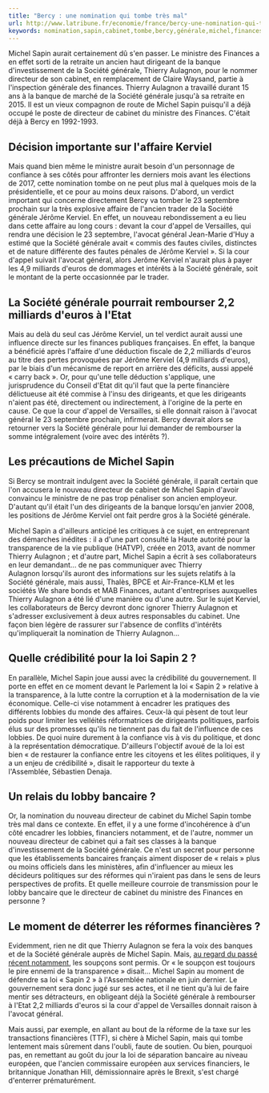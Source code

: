 ```yaml
---
title: "Bercy : une nomination qui tombe très mal"
url: http://www.latribune.fr/economie/france/bercy-une-nomination-qui-tombe-tres-mal-592403.html
keywords: nomination,sapin,cabinet,tombe,bercy,générale,michel,finances,directeur,société,thierry,mal,aulagnon,kerviel
---
```

Michel Sapin aurait certainement dû s\'en passer. Le ministre des Finances a en effet sorti de la retraite un ancien haut dirigeant de la banque d\'investissement de la Société générale, Thierry Aulagnon, pour le nommer directeur de son cabinet, en remplacement de Claire Waysand, partie à l\'inspection générale des finances. Thierry Aulagnon a travaillé durant 15 ans à la banque de marché de la Société générale jusqu\'à sa retraite en 2015. Il est un vieux compagnon de route de Michel Sapin puisqu\'il a déjà occupé le poste de directeur de cabinet du ministre des Finances. C\'était déjà à Bercy en 1992-1993.

Décision importante sur l\'affaire Kerviel
------------------------------------------

Mais quand bien même le ministre aurait besoin d\'un personnage de confiance à ses côtés pour affronter les derniers mois avant les élections de 2017, cette nomination tombe on ne peut plus mal à quelques mois de la présidentielle, et ce pour au moins deux raisons. D\'abord, un verdict important qui concerne directement Bercy va tomber le 23 septembre prochain sur la très explosive affaire de l\'ancien trader de la Société générale Jérôme Kerviel. En effet, un nouveau rebondissement a eu lieu dans cette affaire au long cours : devant la cour d\'appel de Versailles, qui rendra une décision le 23 septembre, l\'avocat général Jean-Marie d\'Huy a estimé que la Société générale avait « commis des fautes civiles, distinctes et de nature différente des fautes pénales de Jérôme Kerviel ». Si la cour d\'appel suivait l\'avocat général, alors Jerôme Kerviel n\'aurait plus à payer les 4,9 milliards d\'euros de dommages et intérêts à la Société générale, soit le montant de la perte occasionnée par le trader.

La Société générale pourrait rembourser 2,2 milliards d\'euros à l\'Etat
------------------------------------------------------------------------

Mais au delà du seul cas Jérôme Kerviel, un tel verdict aurait aussi une influence directe sur les finances publiques françaises. En effet, la banque a bénéficié après l\'affaire d\'une déduction fiscale de 2,2 milliards d\'euros au titre des pertes provoquées par Jérôme Kerviel (4,9 milliards d\'euros), par le biais d\'un mécanisme de report en arrière des déficits, aussi appelé « carry back ». Or, pour qu\'une telle déduction s\'applique, une jurisprudence du Conseil d\'Etat dit qu\'il faut que la perte financière délictueuse ait été commise à l\'insu des dirigeants, et que les dirigeants n\'aient pas été, directement ou indirectement, à l\'origine de la perte en cause. Ce que la cour d\'appel de Versailles, si elle donnait raison à l\'avocat général le 23 septembre prochain, infirmerait. Bercy devrait alors se retourner vers la Société générale pour lui demander de rembourser la somme intégralement (voire avec des intérêts ?).

Les précautions de Michel Sapin
-------------------------------

Si Bercy se montrait indulgent avec la Société générale, il paraît certain que l\'on accusera le nouveau directeur de cabinet de Michel Sapin d\'avoir convaincu le ministre de ne pas trop pénaliser son ancien employeur. D\'autant qu\'il était l\'un des dirigeants de la banque lorsqu\'en janvier 2008, les positions de Jérôme Kerviel ont fait perdre gros à la Société générale.

Michel Sapin a d\'ailleurs anticipé les critiques à ce sujet, en entreprenant des démarches inédites : il a d\'une part consulté la Haute autorité pour la transparence de la vie publique (HATVP), créée en 2013, avant de nommer Thierry Aulagnon ; et d\'autre part, Michel Sapin a écrit à ses collaborateurs en leur demandant\... de ne pas communiquer avec Thierry Aulagnon lorsqu\'ils auront des informations sur les sujets relatifs à la Société générale, mais aussi, Thalès, BPCE et Air-France-KLM et les sociétés We share bonds et MAB Finances, autant d\'entreprises auxquelles Thierry Aulagnon a été lié d\'une manière ou d\'une autre. Sur le sujet Kerviel, les collaborateurs de Bercy devront donc ignorer Thierry Aulagnon et s\'adresser exclusivement à deux autres responsables du cabinet. Une façon bien légère de rassurer sur l\'absence de conflits d\'intérêts qu\'impliquerait la nomination de Thierry Aulagnon\...

Quelle crédibilité pour la loi Sapin 2 ?
----------------------------------------

En parallèle, Michel Sapin joue aussi avec la crédibilité du gouvernement. Il porte en effet en ce moment devant le Parlement la loi « Sapin 2 » relative à la transparence, à la lutte contre la corruption et à la modernisation de la vie économique. Celle-ci vise notamment à encadrer les pratiques des différents lobbies du monde des affaires. Ceux-là qui pèsent de tout leur poids pour limiter les velléités réformatrices de dirigeants politiques, parfois élus sur des promesses qu\'ils ne tiennent pas du fait de l\'influence de ces lobbies. De quoi nuire durement à la confiance vis à vis du politique, et donc à la représentation démocratique. D\'ailleurs l\'objectif avoué de la loi est bien « de restaurer la confiance entre les citoyens et les élites politiques, il y a un enjeu de crédibilité », disait le rapporteur du texte à l\'Assemblée, Sébastien Denaja.

Un relais du lobby bancaire ?
-----------------------------

Or, la nomination du nouveau directeur de cabinet du Michel Sapin tombe très mal dans ce contexte. En effet, il y a une forme d\'incohérence à d\'un côté encadrer les lobbies, financiers notamment, et de l\'autre, nommer un nouveau directeur de cabinet qui a fait ses classes à la banque d\'investissement de la Société générale. Ce n\'est un secret pour personne que les établissements bancaires français aiment disposer de « relais » plus ou moins officiels dans les ministères, afin d\'influencer au mieux les décideurs politiques sur des réformes qui n\'iraient pas dans le sens de leurs perspectives de profits. Et quelle meilleure courroie de transmission pour le lobby bancaire que le directeur de cabinet du ministre des Finances en personne ?

Le moment de déterrer les réformes financières ?
------------------------------------------------

Evidemment, rien ne dit que Thierry Aulagnon se fera la voix des banques et de la Société générale auprès de Michel Sapin. Mais, [au regard du passé récent notamment](#), les soupçons sont permis. Or « le soupçon est toujours le pire ennemi de la transparence » disait\... Michel Sapin au moment de défendre sa loi « Sapin 2 » à l\'Assemblée nationale en juin dernier. Le gouvernement sera donc jugé sur ses actes, et il ne tient qu\'à lui de faire mentir ses détracteurs, en obligeant déjà la Société générale à rembourser à l\'Etat 2,2 milliards d\'euros si la cour d\'appel de Versailles donnait raison à l\'avocat général.

Mais aussi, par exemple, en allant au bout de la réforme de la taxe sur les transactions financières (TTF), si chère à Michel Sapin, mais qui tombe lentement mais sûrement dans l\'oubli, faute de soutien. Ou bien, pourquoi pas, en remettant au goût du jour la loi de séparation bancaire au niveau européen, que l\'ancien commissaire européen aux services financiers, le britannique Jonathan Hill, démissionnaire après le Brexit, s\'est chargé d\'enterrer prématurément.
